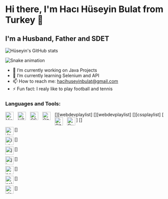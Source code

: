    # Hi there, I'm Hacı Hüseyin Bulat from Turkey 👋
   
   ## I'm a Husband, Father and SDET
   
   ![Hüseyin's GitHub stats](https://github-readme-stats.vercel.app/api?username=hhuseyinbulat&show_icons=true&theme=react)
   
   ![Snake animation](https://github.com/thepiyushmalhotra/thepiyushmalhotra/blob/output/github-contribution-grid-snake.svg)

- 🔭 I’m currently working on Java Projects
- 🌱 I’m currently learning Selenium and API
- 📫 How to reach me: hacihuseyinbulat@gmail.com
- ⚡ Fun fact: I realy like to play football and tennis


### Languages and Tools:

[<img align="left" alt="Visual Studio Code" width="26px" src="https://cdn.jsdelivr.net/gh/devicons/devicon/icons/vscode/vscode-original.svg" style="padding-right:10px;" />][webdevplaylist]
[<img align="left" alt="HTML5" width="26px" src="https://cdn.jsdelivr.net/gh/devicons/devicon/icons/html5/html5-original.svg" style="padding-right:10px;" />][webdevplaylist]
[<img align="left" alt="CSS3" width="26px" src="https://cdn.jsdelivr.net/gh/devicons/devicon/icons/css3/css3-original.svg" style="padding-right:10px;" />][cssplaylist]
[<img align="left" alt="Git" width="26px" src="https://cdn.jsdelivr.net/gh/devicons/devicon/icons/git/git-original.svg" style="padding-right:10px;" />]
[<img align="left" alt="GitHub" width="26px" src="https://user-images.githubusercontent.com/3369400/139447912-e0f43f33-6d9f-45f8-be46-2df5bbc91289.png" style="padding-right:10px;" />](https://www.youtube.com/playlist?list=PLkwxH9e_vrAJ0WbEsFA9W3I1W-g_BTsbt#gh-dark-mode-only)
[<img align="left" alt="Cucumber" width="26px" src="https://cdn.jsdelivr.net/gh/devicons/devicon/icons/cucumber/cucumber-plain-wordmark.svg" />]

[<img align="left" alt="Java" width="26px" src="https://cdn.jsdelivr.net/gh/devicons/devicon/icons/java/java-original-wordmark.svg" />]

[<img align="left" alt="intelij" width="26px" src="https://cdn.jsdelivr.net/gh/devicons/devicon/icons/intellij/intellij-plain-wordmark.svg" />]

[<img align="left" alt="jenkins" width="26px" src="https://cdn.jsdelivr.net/gh/devicons/devicon/icons/jenkins/jenkins-original.svg" />]

[<img align="left" alt="jira" width="26px" src="https://cdn.jsdelivr.net/gh/devicons/devicon/icons/jira/jira-original-wordmark.svg" />]

[<img align="left" alt="postgre" width="26px" src="https://cdn.jsdelivr.net/gh/devicons/devicon/icons/postgresql/postgresql-original-wordmark.svg" />]

[<img align="left" alt="selenium" width="26px" src="https://cdn.jsdelivr.net/gh/devicons/devicon/icons/selenium/selenium-original.svg" />]

[<img align="left" alt="slack" width="26px" src="https://cdn.jsdelivr.net/gh/devicons/devicon/icons/slack/slack-original-wordmark.svg" />]


          


